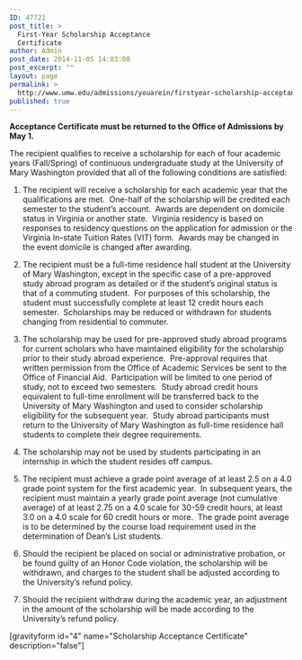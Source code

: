 ```yaml
---
ID: 47721
post_title: >
  First-Year Scholarship Acceptance
  Certificate
author: Admin
post_date: 2014-11-05 14:03:08
post_excerpt: ""
layout: page
permalink: >
  http://www.umw.edu/admissions/youarein/firstyear-scholarship-acceptance/
published: true
---
```

<strong>Acceptance Certificate must be returned to the Office of Admissions by May 1.</strong>

The recipient qualifies to receive a scholarship for each of four academic years (Fall/Spring) of continuous undergraduate study at the University of Mary Washington provided that all of the following conditions are satisfied:
<ol>
 	<li>The recipient will receive a scholarship for each academic year that the qualifications are met.  One-half of the scholarship will be credited each semester to the student’s account.  Awards are dependent on domicile status in Virginia or another state.  Virginia residency is based on responses to residency questions on the application for admission or the Virginia In-state Tuition Rates (VIT) form.  Awards may be changed in the event domicile is changed after awarding.</li>
</ol>
<ol start="2">
 	<li>The recipient must be a full-time residence hall student at the University of Mary Washington, except in the specific case of a pre-approved study abroad program as detailed or if the student’s original status is that of a commuting student.  For purposes of this scholarship, the student must successfully complete at least 12 credit hours each semester.  Scholarships may be reduced or withdrawn for students changing from residential to commuter.</li>
</ol>
<ol start="3">
 	<li>The scholarship may be used for pre-approved study abroad programs for current scholars who have maintained eligibility for the scholarship prior to their study abroad experience.  Pre-approval requires that written permission from the Office of Academic Services be sent to the Office of Financial Aid.  Participation will be limited to one period of study, not to exceed two semesters.  Study abroad credit hours equivalent to full-time enrollment will be transferred back to the University of Mary Washington and used to consider scholarship eligibility for the subsequent year.  Study abroad participants must return to the University of Mary Washington as full-time residence hall students to complete their degree requirements.</li>
</ol>
<ol start="4">
 	<li>The scholarship may not be used by students participating in an internship in which the student resides off campus.</li>
</ol>
<ol start="5">
 	<li>The recipient must achieve a grade point average of at least 2.5 on a 4.0 grade point system for the first academic year.  In subsequent years, the recipient must maintain a yearly grade point average (not cumulative average) of at least 2.75 on a 4.0 scale for 30-59 credit hours, at least 3.0 on a 4.0 scale for 60 credit hours or more.  The grade point average is to be determined by the course load requirement used in the determination of Dean’s List students.</li>
</ol>
<ol start="6">
 	<li>Should the recipient be placed on social or administrative probation, or be found guilty of an Honor Code violation, the scholarship will be withdrawn, and charges to the student shall be adjusted according to the University’s refund policy.</li>
</ol>
<ol start="7">
 	<li>Should the recipient withdraw during the academic year, an adjustment in the amount of the scholarship will be made according to the University’s refund policy.</li>
</ol>
[gravityform id="4" name="Scholarship Acceptance Certificate" description="false"]